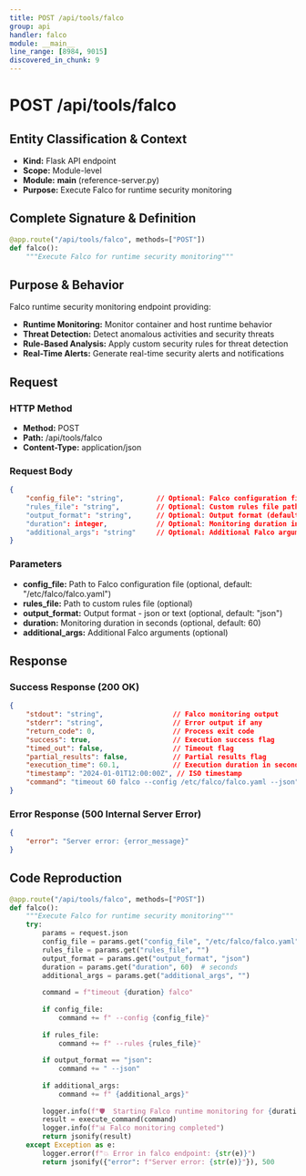 ```yaml
---
title: POST /api/tools/falco
group: api
handler: falco
module: __main__
line_range: [8984, 9015]
discovered_in_chunk: 9
---
```


# POST /api/tools/falco

## Entity Classification & Context
- **Kind:** Flask API endpoint
- **Scope:** Module-level
- **Module:** __main__ (reference-server.py)
- **Purpose:** Execute Falco for runtime security monitoring

## Complete Signature & Definition
```python
@app.route("/api/tools/falco", methods=["POST"])
def falco():
    """Execute Falco for runtime security monitoring"""
```

## Purpose & Behavior
Falco runtime security monitoring endpoint providing:
- **Runtime Monitoring:** Monitor container and host runtime behavior
- **Threat Detection:** Detect anomalous activities and security threats
- **Rule-Based Analysis:** Apply custom security rules for threat detection
- **Real-Time Alerts:** Generate real-time security alerts and notifications

## Request

### HTTP Method
- **Method:** POST
- **Path:** /api/tools/falco
- **Content-Type:** application/json

### Request Body
```json
{
    "config_file": "string",        // Optional: Falco configuration file (default: "/etc/falco/falco.yaml")
    "rules_file": "string",         // Optional: Custom rules file path
    "output_format": "string",      // Optional: Output format (default: "json")
    "duration": integer,            // Optional: Monitoring duration in seconds (default: 60)
    "additional_args": "string"     // Optional: Additional Falco arguments
}
```

### Parameters
- **config_file:** Path to Falco configuration file (optional, default: "/etc/falco/falco.yaml")
- **rules_file:** Path to custom rules file (optional)
- **output_format:** Output format - json or text (optional, default: "json")
- **duration:** Monitoring duration in seconds (optional, default: 60)
- **additional_args:** Additional Falco arguments (optional)

## Response

### Success Response (200 OK)
```json
{
    "stdout": "string",                 // Falco monitoring output
    "stderr": "string",                 // Error output if any
    "return_code": 0,                   // Process exit code
    "success": true,                    // Execution success flag
    "timed_out": false,                 // Timeout flag
    "partial_results": false,           // Partial results flag
    "execution_time": 60.1,             // Execution duration in seconds
    "timestamp": "2024-01-01T12:00:00Z", // ISO timestamp
    "command": "timeout 60 falco --config /etc/falco/falco.yaml --json" // Actual command executed
}
```

### Error Response (500 Internal Server Error)
```json
{
    "error": "Server error: {error_message}"
}
```

## Code Reproduction
```python
@app.route("/api/tools/falco", methods=["POST"])
def falco():
    """Execute Falco for runtime security monitoring"""
    try:
        params = request.json
        config_file = params.get("config_file", "/etc/falco/falco.yaml")
        rules_file = params.get("rules_file", "")
        output_format = params.get("output_format", "json")
        duration = params.get("duration", 60)  # seconds
        additional_args = params.get("additional_args", "")
        
        command = f"timeout {duration} falco"
        
        if config_file:
            command += f" --config {config_file}"
        
        if rules_file:
            command += f" --rules {rules_file}"
        
        if output_format == "json":
            command += " --json"
        
        if additional_args:
            command += f" {additional_args}"
        
        logger.info(f"🛡️  Starting Falco runtime monitoring for {duration}s")
        result = execute_command(command)
        logger.info(f"📊 Falco monitoring completed")
        return jsonify(result)
    except Exception as e:
        logger.error(f"💥 Error in falco endpoint: {str(e)}")
        return jsonify({"error": f"Server error: {str(e)}"}), 500
```
